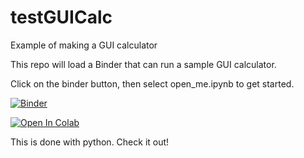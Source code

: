 # testGUICalc
Example of making a GUI calculator

This repo will load a Binder that can run a sample GUI calculator.

Click on the binder button, then select open_me.ipynb to get started.

[![Binder](https://mybinder.org/badge_logo.svg)](https://mybinder.org/v2/gh/jfell13/testGUICalc/master)

[![Open In Colab](https://colab.research.google.com/assets/colab-badge.svg)](https://colab.research.google.com/github/jfell13/testGUICalc/blob/master/open_me.ipynb)

This is done with python. Check it out!
